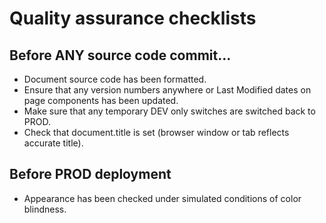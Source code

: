 # Quality assurance checklists

## Before ANY source code commit...

- Document source code has been formatted.
- Ensure that any version numbers anywhere or Last Modified dates on page components has been updated.
- Make sure that any temporary DEV only switches are switched back to PROD.
- Check that document.title is set (browser window or tab reflects accurate title).

## Before PROD deployment

- Appearance has been checked under simulated conditions of color blindness.
